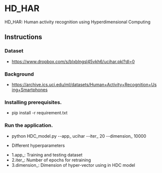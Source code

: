 # HD_HAR
HD_HAR: Human activity recognition using Hyperdimensional Computing

## Instructions

### Dataset
 - https://www.dropbox.com/s/blxblngsl45vkh6/ucihar.pkl?dl=0

### Background
 - https://archive.ics.uci.edu/ml/datasets/Human+Activity+Recognition+Using+Smartphones

### Installing prerequisites.
 - pip install -r requirement.txt

### Run the application.
 - python HDC_model.py --app_ ucihar --iter_ 20 --dimension_ 10000

 - Different hyperparameters
 * 1.app_: Training and testing dataset
 * 2.iter_: Number of epochs for retraining
 * 3.dimension_: Dimension of hyper-vector using in HDC model
